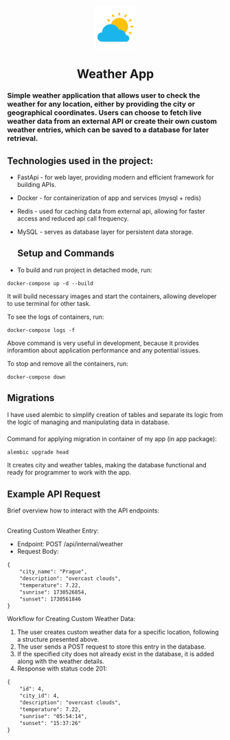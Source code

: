 <div align="center">
  <img src="weather_icon.svg" alt="Weather Icon" width="100" />  
  <h1>Weather App</h1>
</div>

### Simple weather application that allows user to check the weather for any location, either by  providing the city or geographical coordinates. Users can choose to fetch live weather data from an external API or create their own custom weather entries, which can be saved to a database for later retrieval.

## Technologies used in the project:
- FastApi - for web layer, providing modern and efficient framework for building APIs. 
- Docker - for containerization of app and services (mysql + redis)
- Redis - used for caching data from external api, allowing for faster access and reduced api call frequency. 
- MySQL - serves as database layer for persistent data storage.

  ## Setup and Commands
- To build and run project in detached mode, run:
```
docker-compose up -d --build
```
It will build necessary images and start the containers, allowing developer to use terminal for other task.

To see the logs of containers, run:
```
docker-compose logs -f
```
Above command is very useful in development, because it provides inforamtion about application performance and any potential issues. 

To stop and remove all the containers, run:
```
docker-compose down
```

## Migrations
I have used alembic to simplify creation of tables and separate its logic from the logic of managing and manipulating data in database. 
### 
Command for applying migration in container of my app (in app package):
```
alembic upgrade head
```
It creates city and weather tables, making the database functional and ready for programmer to work with the app.

## Example API Request
Brief overview how to interact with the API endpoints:
##
Creating Custom Weather Entry:
- Endpoint: POST /api/internal/weather
- Request Body:
```
{
    "city_name": "Prague",
    "description": "overcast clouds",
    "temperature": 7.22,
    "sunrise": 1730526854,
    "sunset": 1730561846
}
```

Workflow for Creating Custom Weather Data:
1. The user creates custom weather data for a specific location, following a structure presented above.
2. The user sends a POST request to store this entry in the database.
3. If the specified city does not already exist in the database, it is added along with the weather details.
4. Response with status code 201:
```
{
    "id": 4,
    "city_id": 4,
    "description": "overcast clouds",
    "temperature": 7.22,
    "sunrise": "05:54:14",
    "sunset": "15:37:26"
}
```






